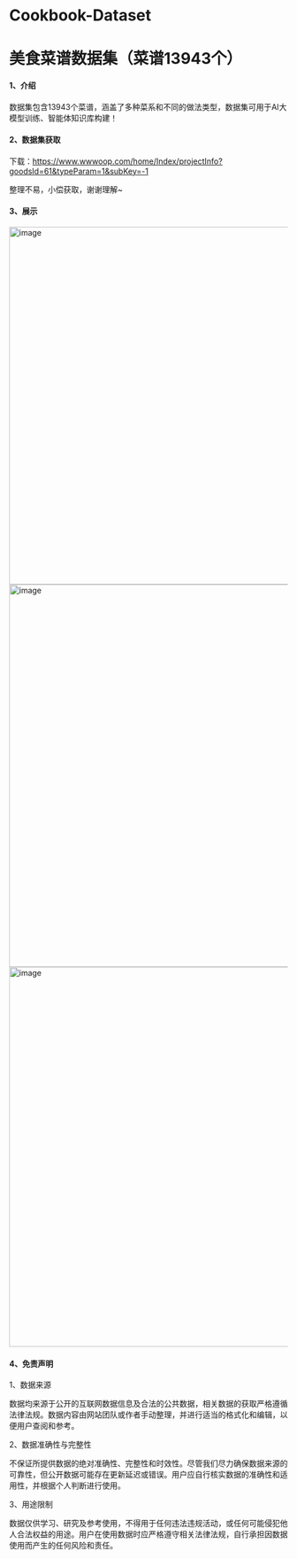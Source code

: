 # Cookbook-Dataset
# 美食菜谱数据集（菜谱13943个）

#### 1、介绍

数据集包含13943个菜谱，涵盖了多种菜系和不同的做法类型，数据集可用于AI大模型训练、智能体知识库构建！

#### 2、数据集获取

下载：https://www.wwwoop.com/home/Index/projectInfo?goodsId=61&typeParam=1&subKey=-1

整理不易，小偿获取，谢谢理解~

#### 3、展示
<img width="1080" height="646" alt="image" src="https://github.com/user-attachments/assets/e76fe776-675e-4a03-8b74-6113db03a4b1" />
<img width="1091" height="691" alt="image" src="https://github.com/user-attachments/assets/f20cf61e-3e4d-49e8-a088-4cc7440fd198" />
<img width="1098" height="686" alt="image" src="https://github.com/user-attachments/assets/b981d710-b224-4982-8336-ebbdacd9f5a5" />


#### 4、免责声明

1、数据来源

数据均来源于公开的互联网数据信息及合法的公共数据，相关数据的获取严格遵循法律法规。数据内容由网站团队或作者手动整理，并进行适当的格式化和编辑，以便用户查阅和参考。

2、数据准确性与完整性

不保证所提供数据的绝对准确性、完整性和时效性。尽管我们尽力确保数据来源的可靠性，但公开数据可能存在更新延迟或错误。用户应自行核实数据的准确性和适用性，并根据个人判断进行使用。

3、用途限制

数据仅供学习、研究及参考使用，不得用于任何违法违规活动，或任何可能侵犯他人合法权益的用途。用户在使用数据时应严格遵守相关法律法规，自行承担因数据使用而产生的任何风险和责任。
